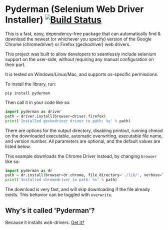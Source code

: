 # Pyderman (Selenium Web Driver Installer)  [![Build Status](https://travis-ci.com/shadowmoose/pyderman.svg?branch=master)](https://travis-ci.com/shadowmoose/pyderman)

This is a fast, easy, dependency-free package that can automatically find & download the newest (or whichever you specify) version of 
the Google Chrome (chromedriver) or Firefox (geckodriver) web drivers.

This project was built to allow developers to seamlessly include selenium support on the user-side, without requiring any manual configuration on their part.

It is tested on Windows/Linux/Mac, and supports os-specific permissions.

To install the library, run:
```
pip install pyderman
```


Then call it in your code like so:

```python
import pyderman as driver
path = driver.install(browser=driver.firefox)
print('Installed geckodriver driver to path: %s' % path)
```


There are options for the output directory, disabling printout, running chmod on the downloaded executable, 
automatic overwriting, executable file name, and version number. 
All parameters are optional, and the default values are listed below.

This example downloads the Chrome Driver instead, by changing ```browser``` like so:
```python
import pyderman as dr
path = dr.install(browser=dr.chrome, file_directory='./lib/', verbose=True, chmod=True, overwrite=False, version=None, filename=None, return_info=False)
print('Installed chromedriver to path: %s' % path)
```

The download is very fast, and will skip downloading if the file already exists. This behavior can be toggled with ```overwrite```.

## Why's it called 'Pyderman'?
Because it installs *web*-drivers. [Get it?](https://youtu.be/SUtziaZlDeE)
